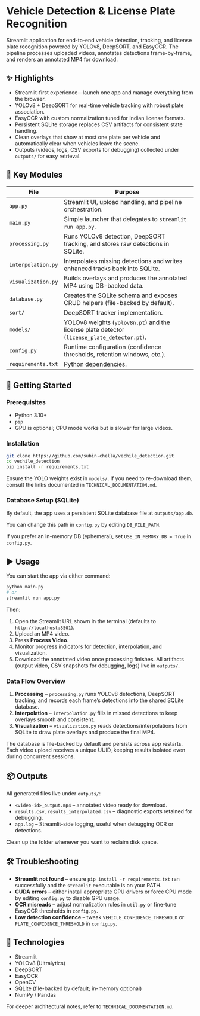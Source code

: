 # Vehicle Detection & License Plate Recognition

Streamlit application for end-to-end vehicle detection, tracking, and license plate recognition powered by YOLOv8, DeepSORT, and EasyOCR. The pipeline processes uploaded videos, annotates detections frame-by-frame, and renders an annotated MP4 for download.

## ✨ Highlights

* Streamlit-first experience—launch one app and manage everything from the browser.
* YOLOv8 + DeepSORT for real-time vehicle tracking with robust plate association.
* EasyOCR with custom normalization tuned for Indian license formats.
* Persistent SQLite storage replaces CSV artifacts for consistent state handling.
* Clean overlays that show at most one plate per vehicle and automatically clear when vehicles leave the scene.
* Outputs (videos, logs, CSV exports for debugging) collected under `outputs/` for easy retrieval.

## 🧱 Key Modules

| File | Purpose |
| --- | --- |
| `app.py` | Streamlit UI, upload handling, and pipeline orchestration. |
| `main.py` | Simple launcher that delegates to `streamlit run app.py`. |
| `processing.py` | Runs YOLOv8 detection, DeepSORT tracking, and stores raw detections in SQLite. |
| `interpolation.py` | Interpolates missing detections and writes enhanced tracks back into SQLite. |
| `visualization.py` | Builds overlays and produces the annotated MP4 using DB-backed data. |
| `database.py` | Creates the SQLite schema and exposes CRUD helpers (file-backed by default). |
| `sort/` | DeepSORT tracker implementation. |
| `models/` | YOLOv8 weights (`yolov8n.pt`) and the license plate detector (`license_plate_detector.pt`). |
| `config.py` | Runtime configuration (confidence thresholds, retention windows, etc.). |
| `requirements.txt` | Python dependencies. |

## 🚀 Getting Started

### Prerequisites

* Python 3.10+
* `pip`
* GPU is optional; CPU mode works but is slower for large videos.

### Installation

```bash
git clone https://github.com/subin-chella/vechile_detection.git
cd vechile_detection
pip install -r requirements.txt
```

Ensure the YOLO weights exist in `models/`. If you need to re-download them, consult the links documented in `TECHNICAL_DOCUMENTATION.md`.

### Database Setup (SQLite)

By default, the app uses a persistent SQLite database file at `outputs/app.db`.

You can change this path in `config.py` by editing `DB_FILE_PATH`.

If you prefer an in-memory DB (ephemeral), set `USE_IN_MEMORY_DB = True` in `config.py`.

## ▶️ Usage

You can start the app via either command:

```bash
python main.py
# or
streamlit run app.py
```

Then:

1. Open the Streamlit URL shown in the terminal (defaults to `http://localhost:8501`).
2. Upload an MP4 video.
3. Press **Process Video**.
4. Monitor progress indicators for detection, interpolation, and visualization.
5. Download the annotated video once processing finishes. All artifacts (output video, CSV snapshots for debugging, logs) live in `outputs/`.

### Data Flow Overview

1. **Processing** – `processing.py` runs YOLOv8 detections, DeepSORT tracking, and records each frame’s detections into the shared SQLite database.
2. **Interpolation** – `interpolation.py` fills in missed detections to keep overlays smooth and consistent.
3. **Visualization** – `visualization.py` reads detections/interpolations from SQLite to draw plate overlays and produce the final MP4.

The database is file-backed by default and persists across app restarts. Each video upload receives a unique UUID, keeping results isolated even during concurrent sessions.

## 📦 Outputs

All generated files live under `outputs/`:

* `<video-id>_output.mp4` – annotated video ready for download.
* `results.csv`, `results_interpolated.csv` – diagnostic exports retained for debugging.
* `app.log` – Streamlit-side logging, useful when debugging OCR or detections.

Clean up the folder whenever you want to reclaim disk space.

## 🛠 Troubleshooting

* **Streamlit not found** – ensure `pip install -r requirements.txt` ran successfully and the `streamlit` executable is on your PATH.
* **CUDA errors** – either install appropriate GPU drivers or force CPU mode by editing `config.py` to disable GPU usage.
* **OCR misreads** – adjust normalization rules in `util.py` or fine-tune EasyOCR thresholds in `config.py`.
* **Low detection confidence** – tweak `VEHICLE_CONFIDENCE_THRESHOLD` or `PLATE_CONFIDENCE_THRESHOLD` in `config.py`.

## 🧰 Technologies

* Streamlit
* YOLOv8 (Ultralytics)
* DeepSORT
* EasyOCR
* OpenCV
* SQLite (file-backed by default; in-memory optional)
* NumPy / Pandas

For deeper architectural notes, refer to `TECHNICAL_DOCUMENTATION.md`.
